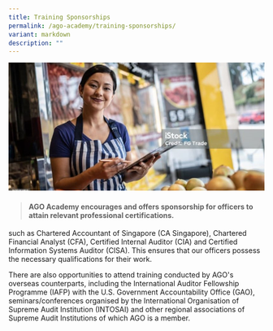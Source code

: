 ```yaml
---
title: Training Sponsorships
permalink: /ago-academy/training-sponsorships/
variant: markdown
description: ""
---
```

![Training sponsorship](/images/istockphoto_1423350818_1024x1024_800x400.jpg)

> #### **AGO Academy encourages and offers sponsorship for officers to attain relevant professional certifications.** 

such as Chartered Accountant of Singapore (CA Singapore), Chartered Financial Analyst (CFA), Certified Internal Auditor (CIA) and Certified Information Systems Auditor (CISA). This ensures that our officers possess the necessary qualifications for their work.

There are also opportunities to attend training conducted by AGO's overseas counterparts, including the International Auditor Fellowship Programme (IAFP) with the U.S. Government Accountability Office (GAO), seminars/conferences organised by the International Organisation of Supreme Audit Institution (INTOSAI) and other regional associations of Supreme Audit Institutions of which AGO is a member.